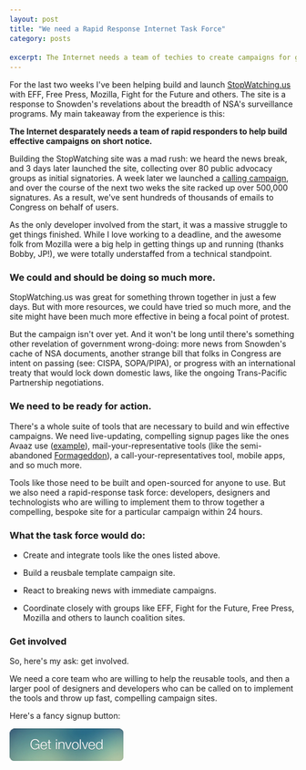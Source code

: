 ```yaml
---
layout: post
title: "We need a Rapid Response Internet Task Force"
category: posts

excerpt: The Internet needs a team of techies to create campaigns for good.
---
```


For the last two weeks I've been helping build and launch <a href="http://stopwatching.us" target="_blank">StopWatching.us</a> with EFF, Free Press, Mozilla, Fight for the Future and others. The site is a response to Snowden's revelations about the breadth of NSA's surveillance programs. My main takeaway from the experience is this: 

**The Internet desparately needs a team of rapid responders to help build effective campaigns on short notice.**

Building the StopWatching site was a mad rush: we heard the news break, and 3 days later launched the site, collecting over 80 public advocacy groups as initial signatories. A week later we launched a <a href="https://call.stopwatching.us" target="_blank">calling campaign</a>, and over the course of the next two weks the site  racked up over 500,000 signatures. As a result, we've sent hundreds of thousands of emails to Congress on behalf of users.

As the only developer involved from the start, it was a massive struggle to get things finished. While I love working to a deadline, and the awesome folk from Mozilla were a big help in getting things up and running (thanks Bobby, JP!), we were totally understaffed from a technical standpoint.

### We could and should be doing so much more.

StopWatching.us was great for something thrown together in just a few days. But with more resources, we could have tried so much more, and the site might have been much more effective in being a focal point of protest.

But the campaign isn't over yet. And it  won't be long until there's something other revelation of government wrong-doing: more news from Snowden's cache of NSA documents, another strange bill that folks in Congress are intent on passing (see: CISPA, SOPA/PIPA), or progress with an international treaty that would lock down domestic laws, like the ongoing Trans-Pacific Partnership negotiations.

### We need to be ready for action.

There's a whole suite of tools that are necessary to build and win effective campaigns. We need live-updating, compelling signup pages like the ones Avaaz use (<a href="http://avaaz.org/en/the_plan_to_kill_orangutans_loc/?vc" target="_blank">example</a>), mail-your-representative tools (like the semi-abandoned <a href="https://github.com/opencongress/formageddon" target="_blank">Formageddon</a>), a call-your-representatives tool, mobile apps, and so much more. 

Tools like those need to be built and open-sourced for anyone to use. But we also need a rapid-response task force: developers, designers and technologists who are willing to implement them to throw together a compelling, bespoke site for a particular campaign within 24 hours.

### What the task force would do:

* Create and integrate tools like the ones listed above.

* Build a reusbale template campaign site.

* React to breaking news with immediate campaigns.

* Coordinate closely with groups like EFF, Fight for the Future, Free Press, Mozilla and others to launch coalition sites.

### Get involved

So, here's my ask: get involved.

We need a core team who are willing to help the reusable tools, and then a larger pool of designers and developers who can be called on to implement the tools and throw up fast, compelling campaign sites.

Here's a fancy signup button:

<a href="/rritf.html"><img src="/images/get-involved.png" /></a>
